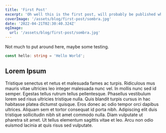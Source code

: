 ```yaml
---
title: 'First Post'
excerpt: 'Oh well this is the first post, will probably be published when I manage to set everything up'
coverImage: '/assets/blog/first-post/sombra.jpg'
date: '2022-04-21T02:30:40.324Z'
ogImage:
  url: '/assets/blog/first-post/sombra.jpg'
---
```


Not much to put around here, maybe some testing.

```ts
const hello: string = 'Hello World';
```

## Lorem Ipsum

Tristique senectus et netus et malesuada fames ac turpis. Ridiculous mus mauris vitae ultricies leo integer malesuada nunc vel. In mollis nunc sed id semper. Egestas tellus rutrum tellus pellentesque. Phasellus vestibulum lorem sed risus ultricies tristique nulla. Quis blandit turpis cursus in hac habitasse platea dictumst quisque. Eros donec ac odio tempor orci dapibus ultrices. Aliquam sem et tortor consequat id porta nibh. Adipiscing elit duis tristique sollicitudin nibh sit amet commodo nulla. Diam vulputate ut pharetra sit amet. Ut tellus elementum sagittis vitae et leo. Arcu non odio euismod lacinia at quis risus sed vulputate.
